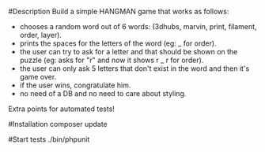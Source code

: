 #Description
Build a simple HANGMAN game that works as follows:
* chooses a random word out of 6 words: (3dhubs, marvin, print, filament, order, layer).
* prints the spaces for the letters of the word (eg:     _ for order).
* the user can try to ask for a letter and that should be shown on the puzzle (eg: asks for "r" and now it shows  r  _ r for order).
* the user can only ask 5 letters that don't exist in the word and then it's game over.
* if the user wins, congratulate him.
* no need of a DB and no need to care about styling.

Extra points for automated tests!

#Installation
composer update

#Start tests
./bin/phpunit